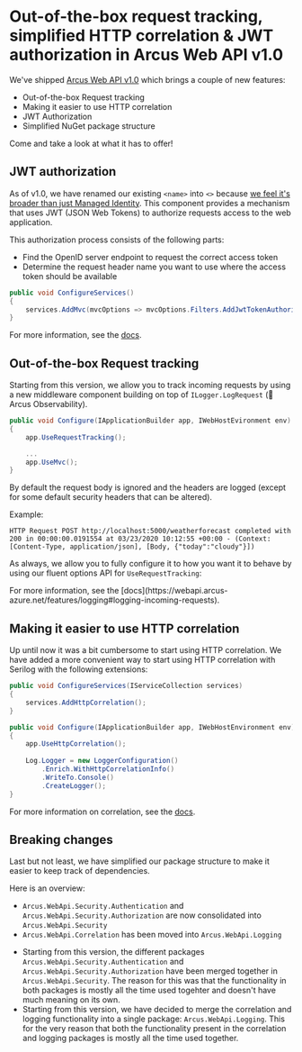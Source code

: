 # Out-of-the-box request tracking, simplified HTTP correlation & JWT authorization in Arcus Web API v1.0

We've shipped [Arcus Web API v1.0](https://github.com/arcus-azure/arcus.webapi/releases/tag/v1.0.1) which brings a couple of new features:
- Out-of-the-box Request tracking
- Making it easier to use HTTP correlation
- JWT Authorization
- Simplified NuGet package structure

Come and take a look at what it has to offer!

## JWT authorization

As of v1.0, we have renamed our existing `<name>` into `<>` because [we feel it's broader than just Managed Identity](https://github.com/arcus-azure/arcus.webapi/issues/149).
This component provides a mechanism that uses JWT (JSON Web Tokens) to authorize requests access to the web application.

This authorization process consists of the following parts:
* Find the OpenID server endpoint to request the correct access token
* Determine the request header name you want to use where the access token should be available

```csharp
public void ConfigureServices()
{
    services.AddMvc(mvcOptions => mvcOptions.Filters.AddJwtTokenAuthorization());
}
```

For more information, see the [docs](https://webapi.arcus-azure.net/features/security/auth/jwt).

## Out-of-the-box Request tracking

Starting from this version, we allow you to track incoming requests by using a new middleware component building on top of `ILogger.LogRequest` (👋 Arcus Observability).

```csharp
public void Configure(IApplicationBuilder app, IWebHostEvironment env)
{
    app.UseRequestTracking();

    ...
    app.UseMvc();
}
```

By default the request body is ignored and the headers are logged (except for some default security headers that can be altered).

Example:

`HTTP Request POST http://localhost:5000/weatherforecast completed with 200 in 00:00:00.0191554 at 03/23/2020 10:12:55 +00:00 - (Context: [Content-Type, application/json], [Body, {"today":"cloudy"}])`

As always, we allow you to fully configure it to how you want it to behave by using our fluent options API for `UseRequestTracking`:

<example>
For more information, see the [docs](https://webapi.arcus-azure.net/features/logging#logging-incoming-requests).

## Making it easier to use HTTP correlation

Up until now it was a bit cumbersome to start using HTTP correlation. We have added a more convenient way to start using HTTP correlation with Serilog with the following extensions:

```csharp
public void ConfigureServices(IServiceCollection services)
{
    services.AddHttpCorrelation();
}

public void Configure(IApplicationBuilder app, IWebHostEnvironment env)
{
    app.UseHttpCorrelation();
    
    Log.Logger = new LoggerConfiguration()
        .Enrich.WithHttpCorrelationInfo()
        .WriteTo.Console()
        .CreateLogger();
}
```

For more information on correlation, see the [docs](https://webapi.arcus-azure.net/features/correlation).

## Breaking changes

Last but not least, we have simplified our package structure to make it easier to keep track of dependencies.

Here is an overview:
- `Arcus.WebApi.Security.Authentication` and `Arcus.WebApi.Security.Authorization` are now consolidated into `Arcus.WebApi.Security`
- `Arcus.WebApi.Correlation` has been moved into `Arcus.WebApi.Logging`
* Starting from this version, the different packages `Arcus.WebApi.Security.Authentication` and `Arcus.WebApi.Security.Authorization` have been merged together in `Arcus.WebApi.Security`.
The reason for this was that the functionality in both packages is mostly all the time used togehter and doesn't have much meaning on its own.
* Starting from this version, we have decided to merge the correlation and logging functionality into a single package: `Arcus.WebApi.Logging`.
This for the very reason that both the functionality present in the correlation and logging packages is mostly all the time used together.
